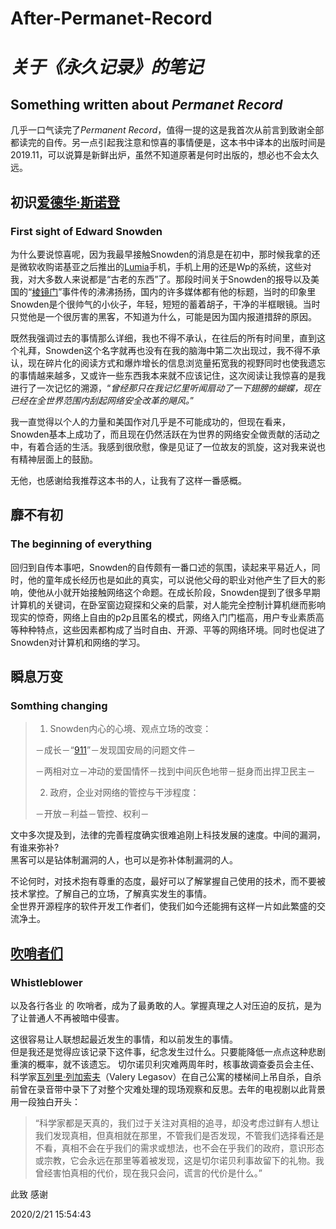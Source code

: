 # After-Permanet-Record
# *关于《永久记录》的笔记*
## Something written about ***Permanet Record***
几乎一口气读完了*Permanent Record*，值得一提的这是我首次从前言到致谢全部都读完的自传。另一点引起我注意和惊喜的事情便是，这本书中译本的出版时间是2019.11，可以说算是新鲜出炉，虽然不知道原著是何时出版的，想必也不会太久远。

## 初识[爱德华·斯诺登](https://en.wikipedia.org/wiki/Edward_Snowden)
### First sight of Edward Snowden
为什么要说惊喜呢，因为我最早接触Snowden的消息是在初中，那时候我拿的还是微软收购诺基亚之后推出的[Lumia](https://www.windowscentral.com/lumia)手机，手机上用的还是Wp的系统，这些对我，对大多数人来说都是“古老的东西”了。那段时间关于Snowden的报导以及美国的“[棱镜门](https://en.wikipedia.org/wiki/PRISM_(surveillance_program))”事件传的沸沸扬扬，国内的许多媒体都有他的标题，当时的印象里Snowden是个很帅气的小伙子，年轻，短短的蓄着胡子，干净的半框眼镜。当时只觉他是一个很厉害的黑客，不知道为什么，可能是因为国内报道措辞的原因。

既然我强调过去的事情那么详细，我也不得不承认，在往后的所有时间里，直到这个礼拜，Snowden这个名字就再也没有在我的脑海中第二次出现过，我不得不承认，现在碎片化的阅读方式和爆炸增长的信息浏览量拓宽我的视野同时也使我遗忘的事情越来越多，又或许一些东西我本来就不应该记住，这次阅读让我惊喜的是我进行了一次记忆的溯源，“*曾经那只在我记忆里听闻扇动了一下翅膀的蝴蝶，现在已经在全世界范围内刮起网络安全改革的飓风。*”

我一直觉得以个人的力量和美国作对几乎是不可能成功的，但现在看来，Snowden基本上成功了，而且现在仍然活跃在为世界的网络安全做贡献的活动之中，有着合适的生活。我感到很欣慰，像是见证了一位故友的凯旋，这对我来说也有精神层面上的鼓励。

无他，也感谢给我推荐这本书的人，让我有了这样一番感概。

## 靡不有初
### The beginning of everything

回归到自传本事吧，Snowden的自传颇有一番口述的氛围，读起来平易近人，同时，他的童年成长经历也是如此的真实，可以说他父母的职业对他产生了巨大的影响，使他从小就开始接触网络这个命题。在成长阶段，Snowden提到了很多早期计算机的关键词，在卧室窗边窥探和父亲的启蒙，对人能完全控制计算机继而影响现实的惊奇，网络上自由的p2p且匿名的模式，网络入门门槛高，用户专业素质高等种种特点，这些因素都构成了当时自由、开源、平等的网络环境。同时也促进了Snowden对计算机和网络的学习。

## 瞬息万变
### Somthing changing


> 1. Snowden内心的心境、观点立场的改变：
> 
>－成长－“[911](https://en.wikipedia.org/wiki/September_11_attacks)”－发现国安局的问题文件－
>
> －两相对立－冲动的爱国情怀－找到中间灰色地带－挺身而出捍卫民主－
>
>
> 2. 政府，企业对网络的管控与干涉程度：
>
> －开放－利益－管控、权利－

文中多次提及到，法律的完善程度确实很难追刚上科技发展的速度。中间的漏洞，有谁来弥补?  
黑客可以是钻体制漏洞的人，也可以是弥补体制漏洞的人。  

不论何时，对技术抱有尊重的态度，最好可以了解掌握自己使用的技术，而不要被技术掌控。了解自己的立场，了解真实发生的事情。  
全世界开源程序的软件开发工作者们，使我们如今还能拥有这样一片如此繁盛的交流净土。  

## [吹哨者们](https://en.wikipedia.org/wiki/Whistleblower)
### Whistleblower
以及各行各业 的 吹哨者，成为了最勇敢的人。掌握真理之人对压迫的反抗，是为了让普通人不再被暗中侵害。

这很容易让人联想起最近发生的事情，和以前发生的事情。  
但是我还是觉得应该记录下这件事，纪念发生过什么。只要能降低一点点这种悲剧重演的概率，就不该遗忘。
切尔诺贝利灾难两周年时，核事故调查委员会主任、科学家[瓦列里·列加索夫](https://en.wikipedia.org/wiki/Valery_Legasov)（Valery Legasov）在自己公寓的楼梯间上吊自杀，自杀前曾在录音带中录下了对整个灾难处理的现场观察和反思。去年的电视剧以此背景用一段独白开头：


> “科学家都是天真的，我们过于关注对真相的追寻，却没考虑过鲜有人想让我们发现真相，但真相就在那里，不管我们是否发现，不管我们选择看还是不看，真相不会在乎我们的需求或想法，也不会在乎我们的政府，意识形态或宗教，它会永远在那里等着被发现，这是切尔诺贝利事故留下的礼物。我曾经害怕真相的代价，现在我只会问，谎言的代价是什么。”

 此致
 感谢

2020/2/21 15:54:43 

